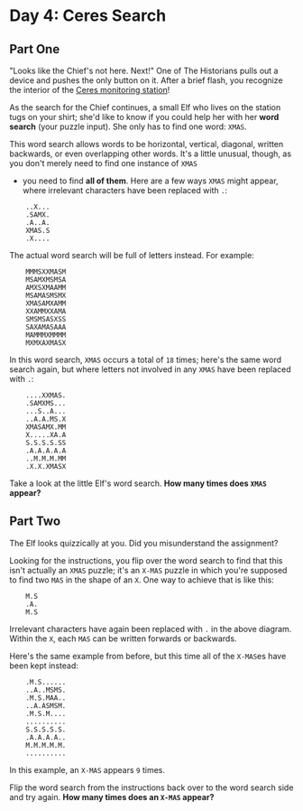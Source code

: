 # Day 4: Ceres Search

## Part One

"Looks like the Chief's not here. Next!" One of The Historians pulls out
a device and pushes the only button on it. After a brief flash, you
recognize the interior of the
[Ceres monitoring station](../../advent-2019/day-10)!

As the search for the Chief continues, a small Elf who lives on the
station tugs on your shirt; she'd like to know if you could help her
with her **word search** (your puzzle input). She only has to find one
word: `XMAS`.

This word search allows words to be horizontal, vertical, diagonal,
written backwards, or even overlapping other words. It's a little
unusual, though, as you don't merely need to find one instance of `XMAS`
- you need to find **all of them**. Here are a few ways `XMAS` might
appear, where irrelevant characters have been replaced with `.`:

```
    ..X...
    .SAMX.
    .A..A.
    XMAS.S
    .X....
```

The actual word search will be full of letters instead. For example:

```
    MMMSXXMASM
    MSAMXMSMSA
    AMXSXMAAMM
    MSAMASMSMX
    XMASAMXAMM
    XXAMMXXAMA
    SMSMSASXSS
    SAXAMASAAA
    MAMMMXMMMM
    MXMXAXMASX
```

In this word search, `XMAS` occurs a total of `18` times; here's the
same word search again, but where letters not involved in any `XMAS`
have been replaced with `.`:

```
    ....XXMAS.
    .SAMXMS...
    ...S..A...
    ..A.A.MS.X
    XMASAMX.MM
    X.....XA.A
    S.S.S.S.SS
    .A.A.A.A.A
    ..M.M.M.MM
    .X.X.XMASX
```

Take a look at the little Elf's word search. **How many times does `XMAS`
appear?**

## Part Two

The Elf looks quizzically at you. Did you misunderstand the assignment?

Looking for the instructions, you flip over the word search to find that
this isn't actually an `XMAS` puzzle; it's an `X-MAS` puzzle in which
you're supposed to find two `MAS` in the shape of an `X`. One way to
achieve that is like this:

```
    M.S
    .A.
    M.S
```

Irrelevant characters have again been replaced with `.` in the above
diagram. Within the `X`, each `MAS` can be written forwards or
backwards.

Here's the same example from before, but this time all of the `X-MAS`es
have been kept instead:

```
    .M.S......
    ..A..MSMS.
    .M.S.MAA..
    ..A.ASMSM.
    .M.S.M....
    ..........
    S.S.S.S.S.
    .A.A.A.A..
    M.M.M.M.M.
    ..........
```

In this example, an `X-MAS` appears `9` times.

Flip the word search from the instructions back over to the word search
side and try again. **How many times does an `X-MAS` appear?**
